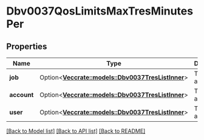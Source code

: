 # Dbv0037QosLimitsMaxTresMinutesPer

## Properties

Name | Type | Description | Notes
------------ | ------------- | ------------- | -------------
**job** | Option<[**Vec<crate::models::Dbv0037TresListInner>**](dbv0_0_37_tres_list_inner.md)> | TRES list of attributes | [optional]
**account** | Option<[**Vec<crate::models::Dbv0037TresListInner>**](dbv0_0_37_tres_list_inner.md)> | TRES list of attributes | [optional]
**user** | Option<[**Vec<crate::models::Dbv0037TresListInner>**](dbv0_0_37_tres_list_inner.md)> | TRES list of attributes | [optional]

[[Back to Model list]](../README.md#documentation-for-models) [[Back to API list]](../README.md#documentation-for-api-endpoints) [[Back to README]](../README.md)


